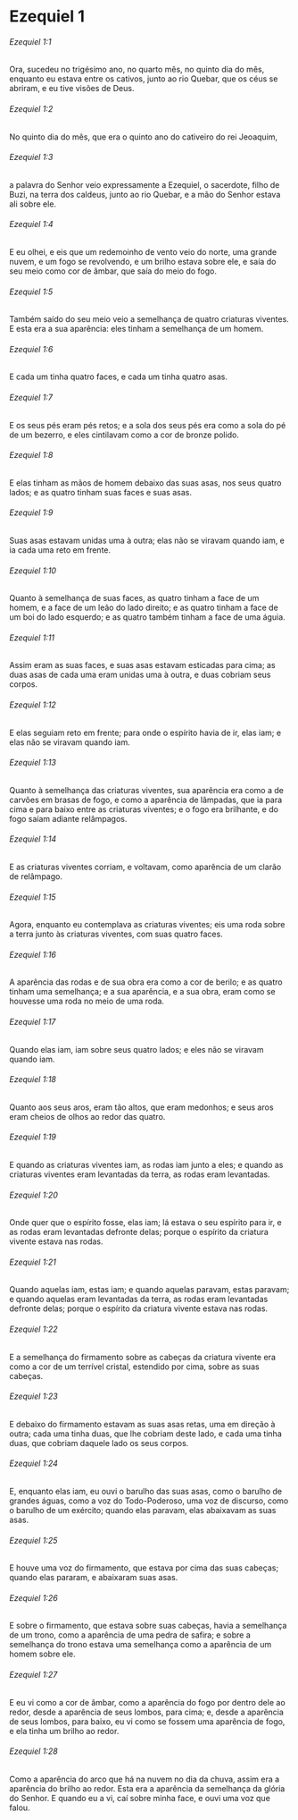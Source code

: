 # Ezequiel 1

###### Ezequiel 1:1

Ora, sucedeu no trigésimo ano, no quarto mês, no quinto dia do mês, enquanto eu estava entre os cativos, junto ao rio Quebar, que os céus se abriram, e eu tive visões de Deus.

###### Ezequiel 1:2

No quinto dia do mês, que era o quinto ano do cativeiro do rei Jeoaquim,

###### Ezequiel 1:3

a palavra do Senhor veio expressamente a Ezequiel, o sacerdote, filho de Buzi, na terra dos caldeus, junto ao rio Quebar, e a mão do Senhor estava ali sobre ele.

###### Ezequiel 1:4

E eu olhei, e eis que um redemoinho de vento veio do norte, uma grande nuvem, e um fogo se revolvendo, e um brilho estava sobre ele, e saía do seu meio como cor de âmbar, que saía do meio do fogo.

###### Ezequiel 1:5

Também saído do seu meio veio a semelhança de quatro criaturas viventes. E esta era a sua aparência: eles tinham a semelhança de um homem.

###### Ezequiel 1:6

E cada um tinha quatro faces, e cada um tinha quatro asas.

###### Ezequiel 1:7

E os seus pés eram pés retos; e a sola dos seus pés era como a sola do pé de um bezerro, e eles cintilavam como a cor de bronze polido.

###### Ezequiel 1:8

E elas tinham as mãos de homem debaixo das suas asas, nos seus quatro lados; e as quatro tinham suas faces e suas asas.

###### Ezequiel 1:9

Suas asas estavam unidas uma à outra; elas não se viravam quando iam, e ia cada uma reto em frente.

###### Ezequiel 1:10

Quanto à semelhança de suas faces, as quatro tinham a face de um homem, e a face de um leão do lado direito; e as quatro tinham a face de um boi do lado esquerdo; e as quatro também tinham a face de uma águia.

###### Ezequiel 1:11

Assim eram as suas faces, e suas asas estavam esticadas para cima; as duas asas de cada uma eram unidas uma à outra, e duas cobriam seus corpos.

###### Ezequiel 1:12

E elas seguiam reto em frente; para onde o espírito havia de ir, elas iam; e elas não se viravam quando iam.

###### Ezequiel 1:13

Quanto à semelhança das criaturas viventes, sua aparência era como a de carvões em brasas de fogo, e como a aparência de lâmpadas, que ia para cima e para baixo entre as criaturas viventes; e o fogo era brilhante, e do fogo saíam adiante relâmpagos.

###### Ezequiel 1:14

E as criaturas viventes corriam, e voltavam, como aparência de um clarão de relâmpago.

###### Ezequiel 1:15

Agora, enquanto eu contemplava as criaturas viventes; eis uma roda sobre a terra junto às criaturas viventes, com suas quatro faces.

###### Ezequiel 1:16

A aparência das rodas e de sua obra era como a cor de berilo; e as quatro tinham uma semelhança; e a sua aparência, e a sua obra, eram como se houvesse uma roda no meio de uma roda.

###### Ezequiel 1:17

Quando elas iam, iam sobre seus quatro lados; e eles não se viravam quando iam.

###### Ezequiel 1:18

Quanto aos seus aros, eram tão altos, que eram medonhos; e seus aros eram cheios de olhos ao redor das quatro.

###### Ezequiel 1:19

E quando as criaturas viventes iam, as rodas iam junto a eles; e quando as criaturas viventes eram levantadas da terra, as rodas eram levantadas.

###### Ezequiel 1:20

Onde quer que o espírito fosse, elas iam; lá estava o seu espírito para ir, e as rodas eram levantadas defronte delas; porque o espírito da criatura vivente estava nas rodas.

###### Ezequiel 1:21

Quando aquelas iam, estas iam; e quando aquelas paravam, estas paravam; e quando aquelas eram levantadas da terra, as rodas eram levantadas defronte delas; porque o espírito da criatura vivente estava nas rodas.

###### Ezequiel 1:22

E a semelhança do firmamento sobre as cabeças da criatura vivente era como a cor de um terrível cristal, estendido por cima, sobre as suas cabeças.

###### Ezequiel 1:23

E debaixo do firmamento estavam as suas asas retas, uma em direção à outra; cada uma tinha duas, que lhe cobriam deste lado, e cada uma tinha duas, que cobriam daquele lado os seus corpos.

###### Ezequiel 1:24

E, enquanto elas iam, eu ouvi o barulho das suas asas, como o barulho de grandes águas, como a voz do Todo-Poderoso, uma voz de discurso, como o barulho de um exército; quando elas paravam, elas abaixavam as suas asas.

###### Ezequiel 1:25

E houve uma voz do firmamento, que estava por cima das suas cabeças; quando elas pararam, e abaixaram suas asas.

###### Ezequiel 1:26

E sobre o firmamento, que estava sobre suas cabeças, havia a semelhança de um trono, como a aparência de uma pedra de safira; e sobre a semelhança do trono estava uma semelhança como a aparência de um homem sobre ele.

###### Ezequiel 1:27

E eu vi como a cor de âmbar, como a aparência do fogo por dentro dele ao redor, desde a aparência de seus lombos, para cima; e, desde a aparência de seus lombos, para baixo, eu vi como se fossem uma aparência de fogo, e ela tinha um brilho ao redor.

###### Ezequiel 1:28

Como a aparência do arco que há na nuvem no dia da chuva, assim era a aparência do brilho ao redor. Esta era a aparência da semelhança da glória do Senhor. E quando eu a vi, caí sobre minha face, e ouvi uma voz que falou.

